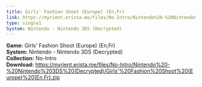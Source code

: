 ```yaml
---
title: Girls' Fashion Shoot (Europe) (En,Fr)
link: https://myrient.erista.me/files/No-Intro/Nintendo%20-%20Nintendo%203DS%20(Decrypted)/Girls'%20Fashion%20Shoot%20(Europe)%20(En,Fr).zip
type: single1
System: Nintendo - Nintendo 3DS (Decrypted)
---
```

<b>Game:</b> Girls' Fashion Shoot (Europe) (En,Fr)<br>
<b>System:</b> Nintendo - Nintendo 3DS (Decrypted)<br>
<b>Collection:</b> No-Intro<br>
<b>Download:</b> https://myrient.erista.me/files/No-Intro/Nintendo%20-%20Nintendo%203DS%20(Decrypted)/Girls'%20Fashion%20Shoot%20(Europe)%20(En,Fr).zip